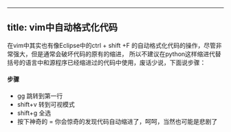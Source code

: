 
---
title: vim中自动格式化代码
---

在vim中其实也有像Eclipse中的ctrl + shift +F 的自动格式化代码的操作，尽管非常强大，但是通常会破坏代码的原有的缩进，
所以不建议在python这样缩进代替括号的语言中和源程序已经缩进过的代码中使用，废话少说，下面说步骤：

#### 步骤

* gg 跳转到第一行
* shift+v 转到可视模式
* shift+g 全选
* 按下神奇的 =
你会惊奇的发现代码自动缩进了，呵呵，当然也可能是悲剧了